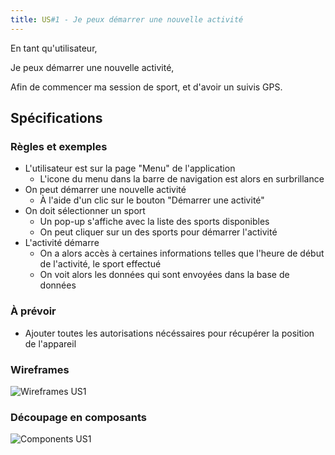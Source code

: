 ```yaml
---
title: US#1 - Je peux démarrer une nouvelle activité
---
```


En tant qu'utilisateur,

Je peux démarrer une nouvelle activité,

Afin de commencer ma session de sport, et d'avoir un suivis GPS.

## Spécifications

### Règles et exemples

- L'utilisateur est sur la page "Menu" de l'application
  - L'icone du menu dans la barre de navigation est alors en surbrillance
- On peut démarrer une nouvelle activité
  - À l'aide d'un clic sur le bouton "Démarrer une activité"
- On doit sélectionner un sport
  - Un pop-up s'affiche avec la liste des sports disponibles
  - On peut cliquer sur un des sports pour démarrer l'activité
- L'activité démarre
  - On a alors accès à certaines informations telles que l'heure de début de l'activité, le sport effectué
  - On voit alors les données qui sont envoyées dans la base de données

### À prévoir

- Ajouter toutes les autorisations nécéssaires pour récupérer la position de l'appareil

### Wireframes

![Wireframes US1](/img/us1_wireframes.PNG)

### Découpage en composants

![Components US1](/img/us1_components.PNG)
